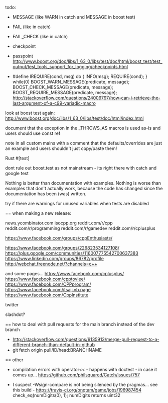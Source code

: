 

todo:
- MESSAGE (like WARN in catch and MESSAGE in boost test)
- FAIL (like in catch)
- FAIL_CHECK (like in catch)

- checkpoint
- passpoint
http://www.boost.org/doc/libs/1_63_0/libs/test/doc/html/boost_test/test_output/test_tools_support_for_logging/checkpoints.html

- #define IREQUIRE(cond, msg) do { INFO(msg); REQUIRE(cond); } while(0)
BOOST_WARN_MESSAGE(predicate, message);
BOOST_CHECK_MESSAGE(predicate, message);
BOOST_REQUIRE_MESSAGE(predicate, message);
http://stackoverflow.com/questions/24009797/how-can-i-retrieve-the-last-argument-of-a-c99-variadic-macro


look at boost test again:
http://www.boost.org/doc/libs/1_63_0/libs/test/doc/html/index.html

document that the exception in the _THROWS_AS macros is used as-is and users should use const ref


note in all custom mains with a comment that the defaults/overrides are just an example and users shouldn't just copy/paste them!


Rust #[test]

dont rule out boost.test as not mainstream - its right there with catch and google test

Nothing is better than documentation with examples. Nothing is worse than examples that don't actually work, because the code has changed since the documentation has been (was) written.



try if there are warnings for unused variables when tests are disabled



== when making a new release:

news.ycombinator.com
isocpp.org
reddit.com/r/cpp
reddit.com/r/programming
reddit.com/r/gamedev
reddit.com/r/cplusplus

https://www.facebook.com/groups/cppEnthusiasts/

https://www.facebook.com/groups/226823534127108/
https://plus.google.com/communities/116007775542700637383
https://www.linkedin.com/groups/86782/profile
http://webchat.freenode.net/?channels=c++

and some pages...
https://www.facebook.com/cplusplus/
https://www.facebook.com/cpptovlee/
https://www.facebook.com/CPPprogram/
https://www.facebook.com/itsaji.vb.page
https://www.facebook.com/CppInstitute


twitter

slashdot?







== how to deal with pull requests for the main branch instead of the dev branch
- http://stackoverflow.com/questions/9135913/merge-pull-request-to-a-different-branch-than-default-in-github
- git fetch origin pull/ID/head:BRANCHNAME

== other
- compilation errors with operator<< - happens with doctest - in case it comes up... https://github.com/philsquared/Catch/issues/757

- I suspect -Wsign-compare is not being silenced by the pragmas...
  see this build - https://travis-ci.org/onqtam/game/jobs/196987454
  check_eq(numDigits(0), 1);     numDigits returns uint32
